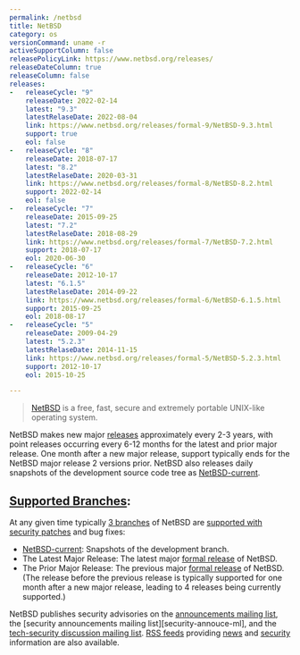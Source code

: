 ```yaml
---
permalink: /netbsd
title: NetBSD
category: os
versionCommand: uname -r
activeSupportColumn: false
releasePolicyLink: https://www.netbsd.org/releases/
releaseDateColumn: true
releaseColumn: false
releases:
-   releaseCycle: "9"
    releaseDate: 2022-02-14
    latest: "9.3"
    latestRelaseDate: 2022-08-04
    link: https://www.netbsd.org/releases/formal-9/NetBSD-9.3.html
    support: true
    eol: false
-   releaseCycle: "8"
    releaseDate: 2018-07-17
    latest: "8.2"
    latestRelaseDate: 2020-03-31
    link: https://www.netbsd.org/releases/formal-8/NetBSD-8.2.html
    support: 2022-02-14
    eol: false
-   releaseCycle: "7"
    releaseDate: 2015-09-25
    latest: "7.2"
    latestRelaseDate: 2018-08-29
    link: https://www.netbsd.org/releases/formal-7/NetBSD-7.2.html
    support: 2018-07-17
    eol: 2020-06-30
-   releaseCycle: "6"
    releaseDate: 2012-10-17
    latest: "6.1.5"
    latestRelaseDate: 2014-09-22
    link: https://www.netbsd.org/releases/formal-6/NetBSD-6.1.5.html
    support: 2015-09-25
    eol: 2018-08-17
-   releaseCycle: "5"
    releaseDate: 2009-04-29
    latest: "5.2.3"
    latestRelaseDate: 2014-11-15
    link: https://www.netbsd.org/releases/formal-5/NetBSD-5.2.3.html
    support: 2012-10-17
    eol: 2015-10-25

---
```


> [NetBSD](https://www.netbsd.org/) is a free, fast, secure and extremely portable UNIX-like operating system.

NetBSD makes new major [releases](https://www.netbsd.org/releases/) approximately every 2-3 years, with point releases occurring every 6-12 months for the latest and prior major release.  One month after a new major release, support typically ends for the NetBSD major release 2 versions prior.  NetBSD also releases daily snapshots of the development source code tree as [NetBSD-current][current].

## [Supported Branches][release-engineering]:
At any given time typically [3 branches][maintenance] of NetBSD are [supported with security patches][security] and bug fixes:

* [NetBSD-current][current]: Snapshots of the development branch.
* The Latest Major Release: The latest major [formal release][formal] of NetBSD.
* The Prior Major Release:  The previous major [formal release][formal] of NetBSD.
(The release before the previous release is typically supported for one month after a new major release, leading to 4 releases being currently supported.)

NetBSD publishes security advisories on the [announcements mailing list][announce-ml], the [security announcements mailing list][security-annouce-ml], and the [tech-security discussion mailing list][tech-security-ml]. [RSS feeds][rss] providing [news][news-rss] and [security][security-rss] information are also available.

[release-engineering]: http://releng.netbsd.org/ "NetBSD Release Engineering Status Site"
[security]: https://www.netbsd.org/support/security/ "Security and NetBSD"
[formal]: https://www.netbsd.org/releases/formal.html "NetBSD Formal Releases"
[maintenance]: https://www.netbsd.org/releases/release-map.html#maintenance "NetBSD Maintenance Branches"
[rss]: http://netbsd.org/changes/rss.html "NetBSD RSS Feeds"
[news-rss]: http://www.netbsd.org/changes/rss-netbsd.xml "NetBSD News RSS Feed"
[security-rss]: http://www.netbsd.org/support/security/rss-advisories.xml "NetBSD Security RSS Feed"
[current]: https://www.netbsd.org/releases/current.html "NetBSD-current"
[announce-ml]: https://www.netbsd.org/mailinglists/#netbsd-announce "General NetBSD Announcements Mailing List"
[security-announce-ml]: https://www.netbsd.org/mailinglists/#security-announce "Announcements of NetBSD Security Advisories"
[tech-security-ml]: https://www.netbsd.org/mailinglists/#tech-security "NetBSD Security Discussion Mailing List"
